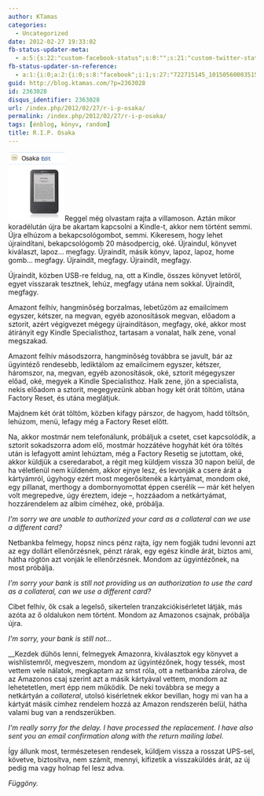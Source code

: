 ```yaml
---
author: KTamas
categories:
  - Uncategorized
date: 2012-02-27 19:33:02
fb-status-updater-meta:
  - a:5:{s:22:"custom-facebook-status";s:0:"";s:21:"custom-twitter-status";s:0:"";s:7:"fb-push";s:1:"1";s:7:"tw-push";s:0:"";s:4:"push";s:1:"1";}
fb-status-updater-sn-reference:
  - a:1:{i:0;a:2:{i:0;s:8:"facebook";i:1;s:27:"722715145_10150560003515146";}}
guid: http://blog.ktamas.com/?p=2363028
id: 2363028
disqus_identifier: 2363028
url: /index.php/2012/02/27/r-i-p-osaka/
permalink: /index.php/2012/02/27/r-i-p-osaka/
tags: [énblog, könyv, random]
title: R.I.P. Osaka
---
```


[<img class="alignright size-full wp-image-2363032" title="osaka" src="/wp-content/uploads/2012/02/osaka.png" alt="" width="115" height="140" />](/wp-content/uploads/2012/02/osaka.png)Reggel még olvastam rajta a villamoson. Aztán mikor koradélután újra be akartam kapcsolni a Kindle-t, akkor nem történt semmi. Újra elhúzom a bekapcsológombot, semmi. Kikeresem, hogy lehet újraindítani, bekapcsológomb 20 másodpercig, oké. Újraindul, könyvet kiválaszt, lapoz&#8230; megfagy. Újraindít, másik könyv, lapoz, lapoz, home gomb&#8230; megfagy. Újraindít, megfagy. Újraindít, megfagy.

Újraindít, közben USB-re feldug, na, ott a Kindle, összes könyvet letöröl, egyet visszarak tesztnek, lehúz, megfagy utána nem sokkal. Újraindít, megfagy.

Amazont felhív, hangminőség borzalmas, lebetűzöm az emailcímem egyszer, kétszer, na megvan, egyéb azonosítások megvan, előadom a sztorit, azért végigvezet mégegy újraindításon, megfagy, oké, akkor most átirányit egy Kindle Specialisthoz, tartasam a vonalat, halk zene, vonal megszakad.

Amazont felhív másodszorra, hangminőség továbbra se javult, bár az ügyintéző rendesebb, lediktálom az emailcímem egyszer, kétszer, háromszor, na, megvan, egyéb azonosítások, oké, sztorit mégegyszer előad, oké, megyek a Kindle Specialisthoz. Halk zene, jön a specialista, nekis előadom a sztorit, megegyezünk abban hogy két órát töltöm, utána Factory Reset, és utána meglátjuk.

Majdnem két órát töltöm, közben kifagy párszor, de hagyom, hadd töltsön, lehúzom, menü, lefagy még a Factory Reset előtt.

Na, akkor mostmár nem telefonálunk, próbáljuk a csetet, cset kapcsolódik, a sztorit sokadszorra adom elő, mostmár hozzátéve hogyhát két óra töltés után is lefagyott amint lehúztam, még a Factory Resetig se jutottam, oké, akkor küldjük a cseredarabot, a régit meg küldjem vissza 30 napon belül, de ha véletlenül nem küldeném, akkor ejnye lesz, és levonják a csere árát a kártyámról, úgyhogy ezért most megerősítenék a kártyámat, mondom oké, egy pillanat, merthogy a dombornyomottat éppen cserélik &#8212; már két helyen volt megrepedve, úgy éreztem, ideje &#8211;, hozzáadom a netkártyámat, hozzárendelem az albim címéhez, oké, próbálja.

_I&#8217;m sorry we are unable to authorized your card as a collateral can we use a different card?_

Netbankba felmegy, hopsz nincs pénz rajta, így nem fogják tudni levonni azt az egy dollárt ellenőrzésnek, pénzt rárak, egy egész kindle árát, biztos ami, hátha rögtön azt vonják le ellenőrzésnek. Mondom az ügyintézőnek, na most próbálja.

_I&#8217;m sorry your bank is still not providing us an authorization to use the card as a collateral, can we use a different card?_

Cibet felhív, ők csak a legelső, sikertelen tranzakciókisérletet látják, más azóta az ő oldalukon nem történt. Mondom az Amazonos csajnak, próbálja újra.

_I&#8217;m sorry, your bank is still not&#8230;_ 

__Kezdek dühös lenni, felmegyek Amazonra, kiválasztok egy könyvet a wishlistemről, megveszem, mondom az ügyintézőnek, hogy tessék, most vettem vele nálatok, megkaptam az smst róla, ott a netbankba zárolva, de az Amazonos csaj szerint azt a másik kártyával vettem, mondom az lehetetetlen, mert épp nem működik. De neki továbbra se megy a netkártyán a _collateral_, utolsó kisérletnek ekkor bevillan, hogy mi van ha a kártyát másik címhez rendelem hozzá az Amazon rendszerén belül, hátha valami bug van a rendszerükben.

_I&#8217;m really sorry for the delay. I have processed the replacement. I have also sent you an email confirmation along with the return mailing label._

Így állunk most, természetesen rendesek, küldjem vissza a rosszat UPS-sel, követve, biztosítva, nem számít, mennyi, kifizetik a visszaküldés árát, az új pedig ma vagy holnap fel lesz adva.

_Függöny._
